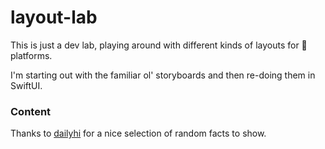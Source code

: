 # layout-lab
This is just a dev lab, playing around with different kinds of layouts for  platforms.

I'm starting out with the familiar ol' storyboards and then re-doing them in SwiftUI.

### Content
Thanks to [dailyhi](https://github.com/assaf/dailyhi) for a nice selection of random facts to show.

